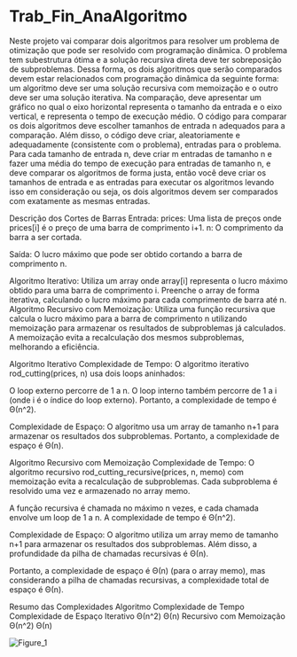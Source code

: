 # Trab_Fin_AnaAlgoritmo
 Neste projeto vai comparar dois algoritmos para resolver um problema de otimização que pode ser resolvido com programação dinâmica.  O problema tem subestrutura ótima e a solução recursiva direta deve ter sobreposição de subproblemas.  Dessa forma, os dois algoritmos que serão comparados devem estar relacionados com programação dinâmica da seguinte forma: um algoritmo deve ser uma solução recursiva com memoização e o outro deve ser uma solução iterativa.  Na comparação, deve apresentar um gráfico no qual o eixo horizontal representa o tamanho da entrada e o eixo vertical, e representa o tempo de execução médio.  O código para comparar os dois algoritmos deve escolher tamanhos de entrada n adequados para a comparação.  Além disso, o código deve criar, aleatoriamente e adequadamente (consistente com o problema), entradas para o problema.  Para cada tamanho de entrada n, deve criar m entradas de tamanho n e fazer uma média do tempo de execução para entradas de tamanho n, e deve comparar os algoritmos de forma justa, então você deve criar os tamanhos de entrada e as entradas para executar os algoritmos levando isso em consideração ou seja, os dois algoritmos devem ser comparados com exatamente as mesmas entradas. 

Descrição dos Cortes de Barras
Entrada:
prices: Uma lista de preços onde prices[i] é o preço de uma barra de comprimento i+1.
n: O comprimento da barra a ser cortada.

Saída:
O lucro máximo que pode ser obtido cortando a barra de comprimento n.

Algoritmo Iterativo:
Utiliza um array onde array[i] representa o lucro máximo obtido para uma barra de comprimento i.
Preenche o array de forma iterativa, calculando o lucro máximo para cada comprimento de barra até n.
Algoritmo Recursivo com Memoização:
Utiliza uma função recursiva que calcula o lucro máximo para a barra de comprimento n utilizando memoização para armazenar os resultados de subproblemas já calculados.
A memoização evita a recalculação dos mesmos subproblemas, melhorando a eficiência.

Algoritmo Iterativo
Complexidade de Tempo:
O algoritmo iterativo rod_cutting(prices, n) usa dois loops aninhados:

O loop externo percorre de 1 a n.
O loop interno também percorre de 1 a i (onde i é o índice do loop externo).
Portanto, a complexidade de tempo é Θ(n^2).

Complexidade de Espaço:
O algoritmo usa um array de tamanho n+1 para armazenar os resultados dos subproblemas. Portanto, a complexidade de espaço é Θ(n).

Algoritmo Recursivo com Memoização
Complexidade de Tempo:
O algoritmo recursivo rod_cutting_recursive(prices, n, memo) com memoização evita a recalculação de subproblemas. Cada subproblema é resolvido uma vez e armazenado no array memo.

A função recursiva é chamada no máximo n vezes, e cada chamada envolve um loop de 1 a n.
A complexidade de tempo é Θ(n^2).

Complexidade de Espaço:
O algoritmo utiliza um array memo de tamanho n+1 para armazenar os resultados dos subproblemas. Além disso, a profundidade da pilha de chamadas recursivas é Θ(n).

Portanto, a complexidade de espaço é Θ(n) (para o array memo), mas considerando a pilha de chamadas recursivas, a complexidade total de espaço é Θ(n).

Resumo das Complexidades
Algoritmo			       Complexidade de Tempo	Complexidade de Espaço
Iterativo			         Θ(n^2)				      Θ(n)
Recursivo com Memoização     Θ(n^2)				      Θ(n)

![Figure_1](https://github.com/user-attachments/assets/04fd14f8-b44e-4e7c-849b-e4a40811164f)

